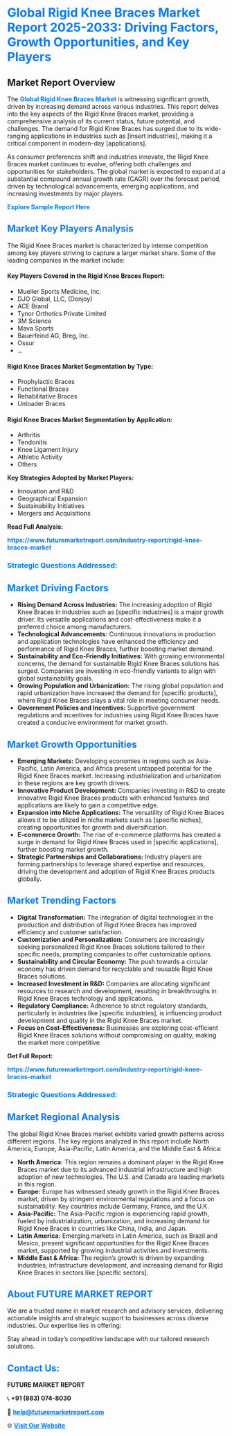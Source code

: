 <h1 style="color: #007BFF;">Global Rigid Knee Braces Market Report 2025-2033: Driving Factors, Growth Opportunities, and Key Players</h1>

<section id="overview">
<h2>Market Report Overview</h2>
<p>The <a href="https://www.futuremarketreport.com/industry-report/rigid-knee-braces-market" style="color: #007BFF; text-decoration: none;"><strong>Global Rigid Knee Braces Market</strong></a> is witnessing significant growth, driven by increasing demand across various industries. This report delves into the key aspects of the Rigid Knee Braces market, providing a comprehensive analysis of its current status, future potential, and challenges. The demand for Rigid Knee Braces has surged due to its wide-ranging applications in industries such as [insert industries], making it a critical component in modern-day [applications].</p>
<p>As consumer preferences shift and industries innovate, the Rigid Knee Braces market continues to evolve, offering both challenges and opportunities for stakeholders. The global market is expected to expand at a substantial compound annual growth rate (CAGR) over the forecast period, driven by technological advancements, emerging applications, and increasing investments by major players.</p>
</section>

<section id="overview">
<p><a href="https://www.futuremarketreport.com/request-sample/reportId=98357" style="color: #007BFF; text-decoration: none;"><strong>Explore Sample Report Here</strong></a></p>
</section>

<section id="key-players">
<h2 style="color: #007BFF;">Market Key Players Analysis</h2>
<p>The Rigid Knee Braces market is characterized by intense competition among key players striving to capture a larger market share. Some of the leading companies in the market include:</p>
<h4>Key Players Covered in the Rigid Knee Braces Report:</h4>
<ul><li>Mueller Sports Medicine, Inc.</li><li>DJO Global, LLC, (Donjoy)</li><li>ACE Brand</li><li>Tynor Orthotics Private Limited</li><li>3M Science</li><li>Mava Sports</li><li>Bauerfeind AG, Breg, Inc.</li><li>Ossur</li><li>...</li></ul>
<h4>Rigid Knee Braces Market Segmentation by Type:</h4>
<ul><li>Prophylactic Braces</li><li>Functional Braces</li><li>Rehabilitative Braces</li><li>Unloader Braces</li></ul>

<h4>Rigid Knee Braces Market Segmentation by Application:</h4>
<ul><li>Arthritis</li><li>Tendonitis</li><li>Knee Ligament Injury</li><li>Athletic Activity</li><li>Others</li></ul>
<p><strong>Key Strategies Adopted by Market Players:</strong></p>
<ul>
<li>Innovation and R&D</li>
<li>Geographical Expansion</li>
<li>Sustainability Initiatives</li>
<li>Mergers and Acquisitions</li>
</ul>
</section>

<section>
<p><strong>Read Full Analysis: </strong></p><a href="https://www.futuremarketreport.com/industry-report/rigid-knee-braces-market" style="color: #007BFF; text-decoration: none;"><strong>https://www.futuremarketreport.com/industry-report/rigid-knee-braces-market</strong></a>
<h3 style="color: #007BFF;">Strategic Questions Addressed:</h3>
</section>

<section id="driving-factors">
<h2 style="color: #007BFF;">Market Driving Factors</h2>
<ul>
<li><strong>Rising Demand Across Industries:</strong> The increasing adoption of Rigid Knee Braces in industries such as [specific industries] is a major growth driver. Its versatile applications and cost-effectiveness make it a preferred choice among manufacturers.</li>
<li><strong>Technological Advancements:</strong> Continuous innovations in production and application technologies have enhanced the efficiency and performance of Rigid Knee Braces, further boosting market demand.</li>
<li><strong>Sustainability and Eco-Friendly Initiatives:</strong> With growing environmental concerns, the demand for sustainable Rigid Knee Braces solutions has surged. Companies are investing in eco-friendly variants to align with global sustainability goals.</li>
<li><strong>Growing Population and Urbanization:</strong> The rising global population and rapid urbanization have increased the demand for [specific products], where Rigid Knee Braces plays a vital role in meeting consumer needs.</li>
<li><strong>Government Policies and Incentives:</strong> Supportive government regulations and incentives for industries using Rigid Knee Braces have created a conducive environment for market growth.</li>
</ul>
</section>

<section id="growth-opportunities">
<h2 style="color: #007BFF;">Market Growth Opportunities</h2>
<ul>
<li><strong>Emerging Markets:</strong> Developing economies in regions such as Asia-Pacific, Latin America, and Africa present untapped potential for the Rigid Knee Braces market. Increasing industrialization and urbanization in these regions are key growth drivers.</li>
<li><strong>Innovative Product Development:</strong> Companies investing in R&D to create innovative Rigid Knee Braces products with enhanced features and applications are likely to gain a competitive edge.</li>
<li><strong>Expansion into Niche Applications:</strong> The versatility of Rigid Knee Braces allows it to be utilized in niche markets such as [specific niches], creating opportunities for growth and diversification.</li>
<li><strong>E-commerce Growth:</strong> The rise of e-commerce platforms has created a surge in demand for Rigid Knee Braces used in [specific applications], further boosting market growth.</li>
<li><strong>Strategic Partnerships and Collaborations:</strong> Industry players are forming partnerships to leverage shared expertise and resources, driving the development and adoption of Rigid Knee Braces products globally.</li>
</ul>
</section>

<section id="trending-factors">
<h2 style="color: #007BFF;">Market Trending Factors</h2>
<ul>
<li><strong>Digital Transformation:</strong> The integration of digital technologies in the production and distribution of Rigid Knee Braces has improved efficiency and customer satisfaction.</li>
<li><strong>Customization and Personalization:</strong> Consumers are increasingly seeking personalized Rigid Knee Braces solutions tailored to their specific needs, prompting companies to offer customizable options.</li>
<li><strong>Sustainability and Circular Economy:</strong> The push towards a circular economy has driven demand for recyclable and reusable Rigid Knee Braces solutions.</li>
<li><strong>Increased Investment in R&D:</strong> Companies are allocating significant resources to research and development, resulting in breakthroughs in Rigid Knee Braces technology and applications.</li>
<li><strong>Regulatory Compliance:</strong> Adherence to strict regulatory standards, particularly in industries like [specific industries], is influencing product development and quality in the Rigid Knee Braces market.</li>
<li><strong>Focus on Cost-Effectiveness:</strong> Businesses are exploring cost-efficient Rigid Knee Braces solutions without compromising on quality, making the market more competitive.</li>
</ul>
</section>

<section>
<p><strong>Get Full Report: </strong></p><a href="https://www.futuremarketreport.com/industry-report/rigid-knee-braces-market" style="color: #007BFF; text-decoration: none;"><strong>https://www.futuremarketreport.com/industry-report/rigid-knee-braces-market</strong></a>
<h3 style="color: #007BFF;">Strategic Questions Addressed:</h3>
</section>


<section id="regional-analysis">
<h2 style="color: #007BFF;">Market Regional Analysis</h2>
<p>The global Rigid Knee Braces market exhibits varied growth patterns across different regions. The key regions analyzed in this report include North America, Europe, Asia-Pacific, Latin America, and the Middle East & Africa:</p>
<ul>
<li><strong>North America:</strong> This region remains a dominant player in the Rigid Knee Braces market due to its advanced industrial infrastructure and high adoption of new technologies. The U.S. and Canada are leading markets in this region.</li>
<li><strong>Europe:</strong> Europe has witnessed steady growth in the Rigid Knee Braces market, driven by stringent environmental regulations and a focus on sustainability. Key countries include Germany, France, and the U.K.</li>
<li><strong>Asia-Pacific:</strong> The Asia-Pacific region is experiencing rapid growth, fueled by industrialization, urbanization, and increasing demand for Rigid Knee Braces in countries like China, India, and Japan.</li>
<li><strong>Latin America:</strong> Emerging markets in Latin America, such as Brazil and Mexico, present significant opportunities for the Rigid Knee Braces market, supported by growing industrial activities and investments.</li>
<li><strong>Middle East & Africa:</strong> The region’s growth is driven by expanding industries, infrastructure development, and increasing demand for Rigid Knee Braces in sectors like [specific sectors].</li>
</ul>
</section>

<footer>
<h2 style="color: #007BFF;">About FUTURE MARKET REPORT</h2>
<p>We are a trusted name in market research and advisory services, delivering actionable insights and strategic support to businesses across diverse industries. Our expertise lies in offering:</p>

<p>Stay ahead in today’s competitive landscape with our tailored research solutions.</p>

<h2 style="color: #007BFF;">Contact Us:</h2>
<p><strong>FUTURE MARKET REPORT</strong></p>
<p>📞 <strong>+91 (883) 074-8030</strong></p>
<p>📧 <strong><a href="mailto:help@futuremarketreport.com" style="color: #007BFF;">help@futuremarketreport.com</a></strong></p>
<p>🌐 <strong><a href="https://www.futuremarketreport.com/" style="color: #007BFF;">Visit Our Website</a></strong></p>
</footer>